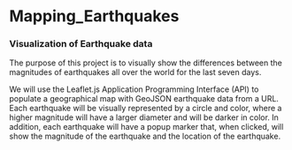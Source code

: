# Mapping_Earthquakes
### Visualization of Earthquake data
The purpose of this project is to visually show the differences between the magnitudes of earthquakes all over the world for the last seven days.

We will use the Leaflet.js Application Programming Interface (API) to populate a geographical map with GeoJSON earthquake data from a URL.
Each earthquake will be visually represented by a circle and color, where a higher magnitude will have a larger diameter and will be darker in color. 
In addition, each earthquake will have a popup marker that, when clicked, will show the magnitude of the earthquake and the location of the earthquake.
